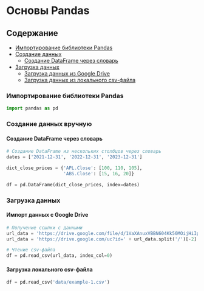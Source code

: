 # Основы Pandas

## Содержание

- [Импортирование библиотеки Pandas](#импортирование-библиотеки-pandas)
- [Создание данных](#создание-данных-вручную)
  - [Создание DataFrame через словарь](#создание-dataframe-через-словарь)
- [Загрузка данных](#загрузка-данных)
  - [Загрузка данных из Google Drive](#импорт-данных-с-google-drive)
  - [Загрузка данных из локального csv-файла](#загрузка-данных-из-локального-csv-файла)

### Импортирование библиотеки Pandas

```python
import pandas as pd
```

### Создание данных вручную

#### Создание DataFrame через словарь

```python
# Создание DataFrame из нескольких столбцов через словарь
dates = ['2021-12-31', '2022-12-31', '2023-12-31']

dict_close_prices = {'APL.Close': [100, 110, 105], 
                     'ABS.Close': [15, 16, 20]}

df = pd.DataFrame(dict_close_prices, index=dates)
```

### Загрузка данных

#### Импорт данных с Google Drive

```python
# Получение ссылки с данными
url_data = 'https://drive.google.com/file/d/1VaXAnuxVBBN604Kk50MOijHiIpMdfD3a/view?usp=sharing'
url_data = 'https://drive.google.com/uc?id=' + url_data.split('/')[-2]

# Чтение csv-файла
df = pd.read_csv(url_data, index_col=0)
```

#### Загрузка локального csv-файла

```python
df = pd.read_csv('data/example-1.csv')
```
